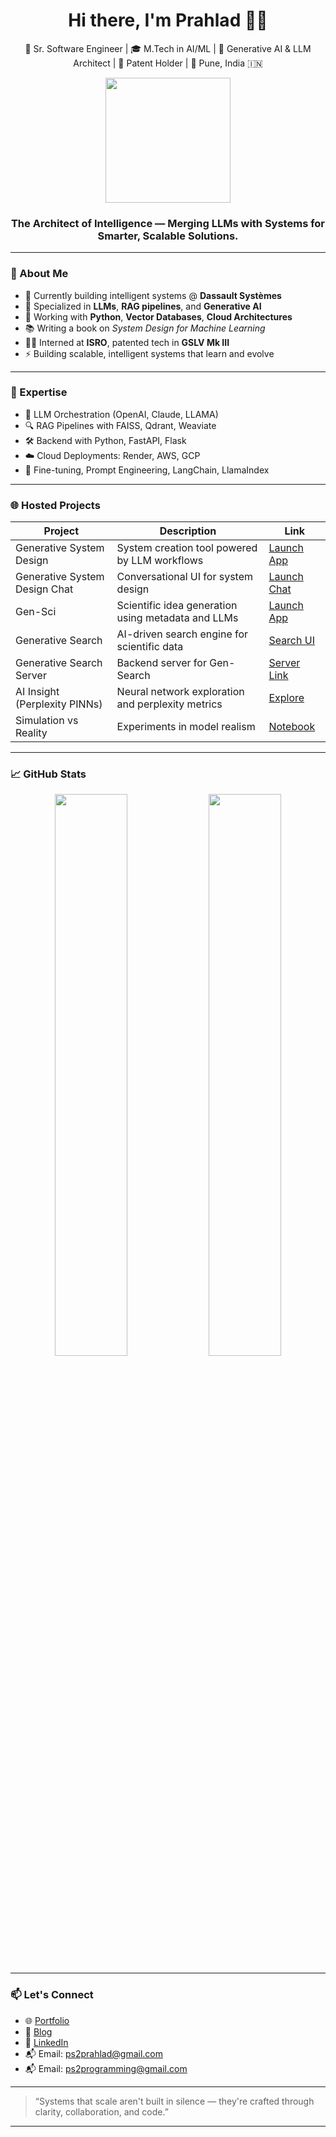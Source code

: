 <h1 align="center">Hi there, I'm Prahlad 👨‍💻</h1>

<p align="center">
  🚀 Sr. Software Engineer | 🎓 M.Tech in AI/ML | 🤖 Generative AI & LLM Architect | 🧠 Patent Holder | 📍 Pune, India 🇮🇳
</p>

<p align="center">
  <img src="https://media.giphy.com/media/qgQUggAC3Pfv687qPC/giphy.gif" width="200" />
</p>
<h3 align="center">The Architect of Intelligence — Merging LLMs with Systems for Smarter, Scalable Solutions.</h3>

---

### 🚀 About Me

- 🔭 Currently building intelligent systems @ **Dassault Systèmes**
- 🧠 Specialized in **LLMs**, **RAG pipelines**, and **Generative AI**
- 🧰 Working with **Python**, **Vector Databases**, **Cloud Architectures**
- 📚 Writing a book on *System Design for Machine Learning*
- 👨‍🚀 Interned at **ISRO**, patented tech in **GSLV Mk III**
- ⚡ Building scalable, intelligent systems that learn and evolve

---

### 🧠 Expertise

- 🧩 LLM Orchestration (OpenAI, Claude, LLAMA)
- 🔍 RAG Pipelines with FAISS, Qdrant, Weaviate
- 🛠️ Backend with Python, FastAPI, Flask
- ☁️ Cloud Deployments: Render, AWS, GCP
- 🧠 Fine-tuning, Prompt Engineering, LangChain, LlamaIndex

---

### 🌐 Hosted Projects

| Project | Description | Link |
|--------|-------------|------|
| Generative System Design | System creation tool powered by LLM workflows | [Launch App](https://generative-system-design.onrender.com/) |
| Generative System Design Chat | Conversational UI for system design | [Launch Chat](https://generative-system-design-chat.netlify.app/) |
| Gen-Sci | Scientific idea generation using metadata and LLMs | [Launch App](https://gensci.onrender.com/) |
| Generative Search | AI-driven search engine for scientific data | [Search UI](http://llm-crawler-1.onrender.com/) |
| Generative Search Server | Backend server for Gen-Search | [Server Link](https://llm-crawler-wv6a.onrender.com/) |
| AI Insight (Perplexity PINNs) | Neural network exploration and perplexity metrics | [Explore](https://github.com/ps2program/AI-Insight/blob/main/custom_NN_PINN/perplex.md) |
| Simulation vs Reality | Experiments in model realism | [Notebook](https://github.com/ps2program/Sim-Reality/blob/main/Experimentation/e2_fine_tuned.ipynb) |

---

### 📈 GitHub Stats

<p align="center">
  <img src="https://github-readme-stats.vercel.app/api?username=ps2program&show_icons=true&theme=radical" width="48%" />
  <img src="https://github-readme-streak-stats.herokuapp.com?user=ps2program&theme=radical" width="48%" />
</p>

---

### 📫 Let's Connect

- 🌐 [Portfolio](https://prahlad.pro/)
- 📝 [Blog](https://prahlad.blog/)
- 💼 [LinkedIn](https://www.linkedin.com/in/prahlad-sahu-602930150/)
- 📬 Email: ps2prahlad@gmail.com
- 📬 Email: ps2programming@gmail.com

---

> “Systems that scale aren't built in silence — they're crafted through clarity, collaboration, and code.”

---
